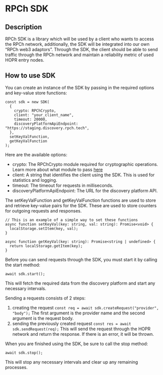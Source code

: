 # RPCh SDK

## Description

RPCh SDK is a library which will be used by a client who wants to access the RPCh network, additionally, the SDK will be integrated into our own “RPCh web3 adaptors”.
Through the SDK, the client should be able to send traffic through the RPCh network and maintain a reliability metric of used HOPR entry nodes.

## How to use SDK

You can create an instance of the SDK by passing in the required options and key-value store functions:
```
const sdk = new SDK(
  {
    crypto: RPChCrypto,
    client: "your_client_name",
    timeout: 20000,
    discoveryPlatformApiEndpoint: "https://staging.discovery.rpch.tech",
  },
  setKeyValFunction,
  getKeyValFunction
);
```
Here are the available options:

- crypto: The RPChCrypto module required for cryptographic operations. Learn more about what module to pass [here](https://github.com/Rpc-h/crypto#rpch-crypto)
- client: A string that identifies the client using the SDK. This is used for statistics and logging.
- timeout: The timeout for requests in milliseconds.
- discoveryPlatformApiEndpoint: The URL for the discovery platform API.

The setKeyValFunction and getKeyValFunction functions are used to store and retrieve key-value pairs for the SDK. These are used to store counters for outgoing requests and responses.

```
// This is an example of a simple way to set these functions
async function setKeyVal(key: string, val: string): Promise<void> {
  localStorage.setItem(key, val);
}

async function getKeyVal(key: string): Promise<string | undefined> {
  return localStorage.getItem(key);
}
```

Before you can send requests through the SDK, you must start it by calling the start method:
```
await sdk.start();
```
This will fetch the required data from the discovery platform and start any necessary intervals.


Sending a requests consists of 2 steps:
1. creating the request `const req = await sdk.createRequest("provider", "body");` The first argument is the provider name and the second argument is the request body.
2. sending the previously created request `const res = await sdk.sendRequest(req);` This will send the request through the HOPR network and return the response. If there is an error, it will be thrown.

When you are finished using the SDK, be sure to call the stop method:
```
await sdk.stop();
```
This will stop any necessary intervals and clear up any remaining processes.




   
